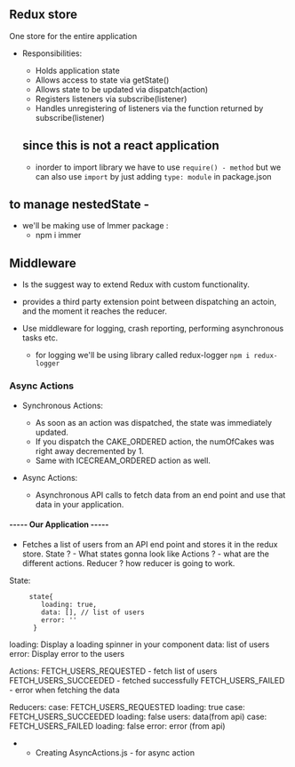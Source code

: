 ## Redux store
One store for the entire application
- Responsibilities:
  - Holds application state
  - Allows access to state via getState()
  - Allows state to be updated via dispatch(action)
  - Registers listeners via subscribe(listener)
  - Handles unregistering of listeners via the function returned by subscribe(listener)

  ## since this is not a react application 
    - inorder to import library we have to use `require() - method` but we can also use `import` by just adding `type: module` in package.json


## to manage nestedState - 
  - we'll be making use of Immer package :
    - npm i immer


## Middleware
  - Is the suggest way to extend Redux with custom functionality.
  - provides a third party extension point between dispatching an actoin, and the moment it reaches the reducer.
  - Use middleware for logging, crash reporting, performing asynchronous tasks etc.

    - for logging we'll be using library called redux-logger
      `npm i redux-logger`


### Async Actions
  - Synchronous Actions:
      - As soon as an action was dispatched, the state was immediately updated.
      - If you dispatch the CAKE_ORDERED action, the numOfCakes was right away decremented by 1.
      - Same with ICECREAM_ORDERED action as well.

  - Async Actions:
    - Asynchronous API calls to fetch data from an end point and use that data in your application.

#### ----- Our Application -----
  - Fetches a list of users from an API end point and stores it in the redux store.
  State ? - What states gonna look like
  Actions ? - what are the different actions.
  Reducer ? how reducer is going to work.

  State:
```
     state{
        loading: true,
        data: [], // list of users
        error: ''
      }
```
  loading: Display a loading spinner in your component
  data: list of users
  error: Display error to the users

  Actions:
    FETCH_USERS_REQUESTED - fetch list of users
    FETCH_USERS_SUCCEEDED - fetched successfully
    FETCH_USERS_FAILED    - error when fetching the data

  Reducers:
    case: FETCH_USERS_REQUESTED
      loading: true
    case: FETCH_USERS_SUCCEEDED
        loading: false
        users: data(from api)
    case: FETCH_USERS_FAILED
        loading: false
        error: error (from api)

- - Creating AsyncActions.js  - for async action

